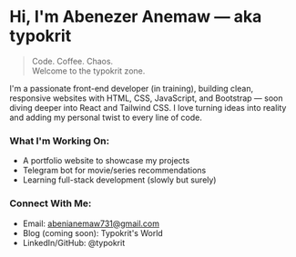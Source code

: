 # Hi, I'm Abenezer Anemaw — aka typokrit

> Code. Coffee. Chaos.  
> Welcome to the typokrit zone.

I'm a passionate front-end developer (in training), building clean, responsive websites with HTML, CSS, JavaScript, and Bootstrap — soon diving deeper into React and Tailwind CSS. I love turning ideas into reality and adding my personal twist to every line of code.

### What I'm Working On:
- A portfolio website to showcase my projects
- Telegram bot for movie/series recommendations
- Learning full-stack development (slowly but surely)

### Connect With Me:
- Email: abenianemaw731@gmail.com
- Blog (coming soon): Typokrit's World
- LinkedIn/GitHub: @typokrit


